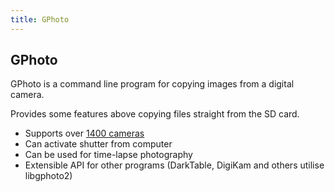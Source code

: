 ```yaml
---
title: GPhoto
---
```


## GPhoto

GPhoto is a command line program for copying images from a digital camera.

Provides some features above copying files straight from the SD card.

* Supports over [1400 cameras](http://gphoto.org/proj/libgphoto2/support.php)
* Can activate shutter from computer
* Can be used for time-lapse photography
* Extensible API for other programs (DarkTable, DigiKam and others utilise libgphoto2)
